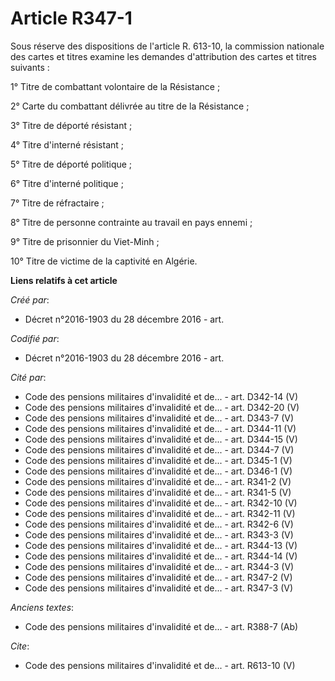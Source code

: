 # Article R347-1

Sous réserve des dispositions de l'article R. 613-10, la commission nationale des cartes et titres examine les demandes
d'attribution des cartes et titres suivants :

1° Titre de combattant volontaire de la Résistance ;

2° Carte du combattant délivrée au titre de la Résistance ;

3° Titre de déporté résistant ;

4° Titre d'interné résistant ;

5° Titre de déporté politique ;

6° Titre d'interné politique ;

7° Titre de réfractaire ;

8° Titre de personne contrainte au travail en pays ennemi ;

9° Titre de prisonnier du Viet-Minh ;

10° Titre de victime de la captivité en Algérie.

**Liens relatifs à cet article**

_Créé par_:

  - Décret n°2016-1903 du 28 décembre 2016 - art.

_Codifié par_:

  - Décret n°2016-1903 du 28 décembre 2016 - art.

_Cité par_:

  - Code des pensions militaires d'invalidité et de... - art. D342-14 (V)
  - Code des pensions militaires d'invalidité et de... - art. D342-20 (V)
  - Code des pensions militaires d'invalidité et de... - art. D343-7 (V)
  - Code des pensions militaires d'invalidité et de... - art. D344-11 (V)
  - Code des pensions militaires d'invalidité et de... - art. D344-15 (V)
  - Code des pensions militaires d'invalidité et de... - art. D344-7 (V)
  - Code des pensions militaires d'invalidité et de... - art. D345-1 (V)
  - Code des pensions militaires d'invalidité et de... - art. D346-1 (V)
  - Code des pensions militaires d'invalidité et de... - art. R341-2 (V)
  - Code des pensions militaires d'invalidité et de... - art. R341-5 (V)
  - Code des pensions militaires d'invalidité et de... - art. R342-10 (V)
  - Code des pensions militaires d'invalidité et de... - art. R342-11 (V)
  - Code des pensions militaires d'invalidité et de... - art. R342-6 (V)
  - Code des pensions militaires d'invalidité et de... - art. R343-3 (V)
  - Code des pensions militaires d'invalidité et de... - art. R344-13 (V)
  - Code des pensions militaires d'invalidité et de... - art. R344-14 (V)
  - Code des pensions militaires d'invalidité et de... - art. R344-3 (V)
  - Code des pensions militaires d'invalidité et de... - art. R347-2 (V)
  - Code des pensions militaires d'invalidité et de... - art. R347-3 (V)

_Anciens textes_:

  - Code des pensions militaires d'invalidité et de... - art. R388-7 (Ab)

_Cite_:

  - Code des pensions militaires d'invalidité et de... - art. R613-10 (V)
